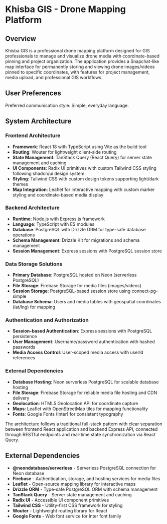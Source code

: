 # Khisba GIS - Drone Mapping Platform

## Overview

Khisba GIS is a professional drone mapping platform designed for GIS professionals to manage and visualize drone media with coordinate-based pinning and project organization. The application provides a Snapchat-like map interface for permanently storing and viewing drone images/videos pinned to specific coordinates, with features for project management, media upload, and professional GIS workflows.

## User Preferences

Preferred communication style: Simple, everyday language.

## System Architecture

### Frontend Architecture
- **Framework**: React 18 with TypeScript using Vite as the build tool
- **Routing**: Wouter for lightweight client-side routing
- **State Management**: TanStack Query (React Query) for server state management and caching
- **UI Components**: Radix UI primitives with custom Tailwind CSS styling following shadcn/ui design system
- **Styling**: Tailwind CSS with custom design tokens supporting light/dark themes
- **Map Integration**: Leaflet for interactive mapping with custom marker styling and coordinate-based media display

### Backend Architecture
- **Runtime**: Node.js with Express.js framework
- **Language**: TypeScript with ES modules
- **Database**: PostgreSQL with Drizzle ORM for type-safe database operations
- **Schema Management**: Drizzle Kit for migrations and schema management
- **Session Management**: Express sessions with PostgreSQL session store

### Data Storage Solutions
- **Primary Database**: PostgreSQL hosted on Neon (serverless PostgreSQL)
- **File Storage**: Firebase Storage for media files (images/videos)
- **Session Storage**: PostgreSQL-based session store using connect-pg-simple
- **Database Schema**: Users and media tables with geospatial coordinates (lat/lng) for mapping

### Authentication and Authorization
- **Session-based Authentication**: Express sessions with PostgreSQL persistence
- **User Management**: Username/password authentication with hashed passwords
- **Media Access Control**: User-scoped media access with userId references

### External Dependencies
- **Database Hosting**: Neon serverless PostgreSQL for scalable database hosting
- **File Storage**: Firebase Storage for reliable media file hosting and CDN delivery
- **Geolocation**: HTML5 Geolocation API for coordinate capture
- **Maps**: Leaflet with OpenStreetMap tiles for mapping functionality
- **Fonts**: Google Fonts (Inter) for consistent typography

The architecture follows a traditional full-stack pattern with clear separation between frontend React application and backend Express API, connected through RESTful endpoints and real-time state synchronization via React Query.

## External Dependencies

- **@neondatabase/serverless** - Serverless PostgreSQL connection for Neon database
- **Firebase** - Authentication, storage, and hosting services for media files
- **Leaflet** - Open-source mapping library for interactive maps
- **Drizzle ORM** - Type-safe PostgreSQL ORM with schema management
- **TanStack Query** - Server state management and caching
- **Radix UI** - Accessible UI component primitives
- **Tailwind CSS** - Utility-first CSS framework for styling
- **Wouter** - Lightweight routing library for React
- **Google Fonts** - Web font service for Inter font family